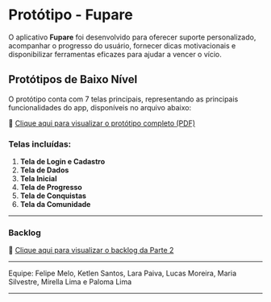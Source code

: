# Protótipo - Fupare

O aplicativo **Fupare** foi desenvolvido para oferecer suporte personalizado, acompanhar o progresso do usuário, fornecer dicas motivacionais e disponibilizar ferramentas eficazes para ajudar a vencer o vício.

## Protótipos de Baixo Nível

O protótipo conta com 7 telas principais, representando as principais funcionalidades do app, disponíveis no arquivo abaixo:

📄 [Clique aqui para visualizar o protótipo completo (PDF)](https://github.com/ketlenrss/prototipo-fupare/blob/main/prototipo/prototipo-fupare%20(1).pdf)

### Telas incluídas:
1. **Tela de Login e Cadastro**
2. **Tela de Dados**
3. **Tela Inicial**
4. **Tela de Progresso**
5. **Tela de Conquistas**
6. **Tela da Comunidade**

---

### Backlog

📌 [Clique aqui para visualizar o backlog da Parte 2](backlog.md)


---

Equipe: Felipe Melo, Ketlen Santos, Lara Paiva, Lucas Moreira, Maria Silvestre, Mirella Lima e Paloma Lima

---



